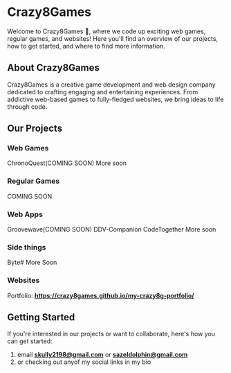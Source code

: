 # Crazy8Games

Welcome to Crazy8Games 👋, where we code up exciting web games, regular games, and websites! Here you'll find an overview of our projects, how to get started, and where to find more information.

## About Crazy8Games
Crazy8Games is a creative game development and web design company dedicated to crafting engaging and entertaining experiences. From addictive web-based games to fully-fledged websites, we bring ideas to life through code.

## Our Projects
### Web Games
ChronoQuest(COMING SOON)
More soon

### Regular Games
COMING SOON

### Web Apps
Groovewave(COMING SOON)
DDV-Companion
CodeTogether
More soon

### Side things
Byte#
More Soon

### Websites
Portfolio: **https://crazy8games.github.io/my-crazy8g-portfolio/**

## Getting Started
If you're interested in our projects or want to collaborate, here's how you can get started:

1. email **skully2198@gmail.com** or **sazeldolphin@gmail.com**
2. or checking out anyof my social links in my bio
